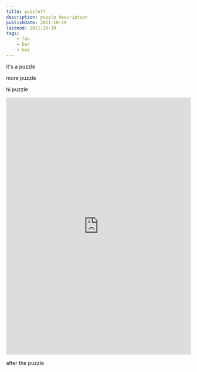 ```yaml
---
title: puzzle??
description: puzzle description
publishDate: 2021-10-29
lastmod: 2021-10-30
tags:
    - foo
    - bar
    - baz
---
```


it's a puzzle

more puzzle

hi puzzle

<iframe height="700" width="100%" allowfullscreen="true" style="border:none;width: 100% !important;position: static;display: block !important;margin: 0 !important;"  name="fd3a62418cda3b6760b5ced22a0cedd56266bfec9312727b81999d974df33c3b" src="https://amuselabs.com/pmm/crossword?id=7431ff7a&set=fd3a62418cda3b6760b5ced22a0cedd56266bfec9312727b81999d974df33c3b&embed=1"></iframe>

after the puzzle
